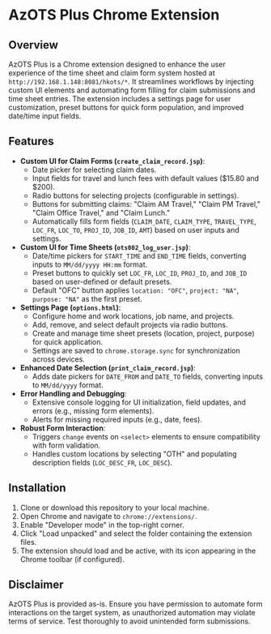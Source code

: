 # AzOTS Plus Chrome Extension

## Overview
AzOTS Plus is a Chrome extension designed to enhance the user experience of the time sheet and claim form system hosted at `http://192.168.1.148:8081/hkots/*`. It streamlines workflows by injecting custom UI elements and automating form filling for claim submissions and time sheet entries. The extension includes a settings page for user customization, preset buttons for quick form population, and improved date/time input fields.

## Features
- **Custom UI for Claim Forms (`create_claim_record.jsp`)**:
  - Date picker for selecting claim dates.
  - Input fields for travel and lunch fees with default values ($15.80 and $200).
  - Radio buttons for selecting projects (configurable in settings).
  - Buttons for submitting claims: "Claim AM Travel," "Claim PM Travel," "Claim Office Travel," and "Claim Lunch."
  - Automatically fills form fields (`CLAIM_DATE`, `CLAIM_TYPE`, `TRAVEL_TYPE`, `LOC_FR`, `LOC_TO`, `PROJ_ID`, `JOB_ID`, `AMT`) based on user inputs and settings.
- **Custom UI for Time Sheets (`ots002_log_user.jsp`)**:
  - Date/time pickers for `START_TIME` and `END_TIME` fields, converting inputs to `MM/dd/yyyy HH:mm` format.
  - Preset buttons to quickly set `LOC_FR`, `LOC_ID`, `PROJ_ID`, and `JOB_ID` based on user-defined or default presets.
  - Default "OFC" button applies `location: "OFC"`, `project: "NA"`, `purpose: "NA"` as the first preset.
- **Settings Page (`options.html`)**:
  - Configure home and work locations, job name, and projects.
  - Add, remove, and select default projects via radio buttons.
  - Create and manage time sheet presets (location, project, purpose) for quick application.
  - Settings are saved to `chrome.storage.sync` for synchronization across devices.
- **Enhanced Date Selection (`print_claim_record.jsp`)**:
  - Adds date pickers for `DATE_FROM` and `DATE_TO` fields, converting inputs to `MM/dd/yyyy` format.
- **Error Handling and Debugging**:
  - Extensive console logging for UI initialization, field updates, and errors (e.g., missing form elements).
  - Alerts for missing required inputs (e.g., date, fees).
- **Robust Form Interaction**:
  - Triggers `change` events on `<select>` elements to ensure compatibility with form validation.
  - Handles custom locations by selecting "OTH" and populating description fields (`LOC_DESC_FR`, `LOC_DESC`).

## Installation
1. Clone or download this repository to your local machine.
2. Open Chrome and navigate to `chrome://extensions/`.
3. Enable "Developer mode" in the top-right corner.
4. Click "Load unpacked" and select the folder containing the extension files.
5. The extension should load and be active, with its icon appearing in the Chrome toolbar (if configured).

## Disclaimer
AzOTS Plus is provided as-is. Ensure you have permission to automate form interactions on the target system, as unauthorized automation may violate terms of service. Test thoroughly to avoid unintended form submissions.
